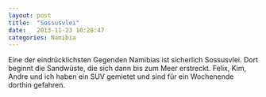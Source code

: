 ```yaml
---
layout: post
title:  "Sossusvlei"
date:   2013-11-23 10:28:47
categories: Namibia
---
```


Eine der eindrücklichsten Gegenden Namibias ist sicherlich Sossusvlei. Dort beginnt die Sandwüste, die sich dann bis zum Meer erstreckt. Felix, Kim, Andre und ich haben ein SUV gemietet und sind für ein Wochenende dorthin gefahren. 
